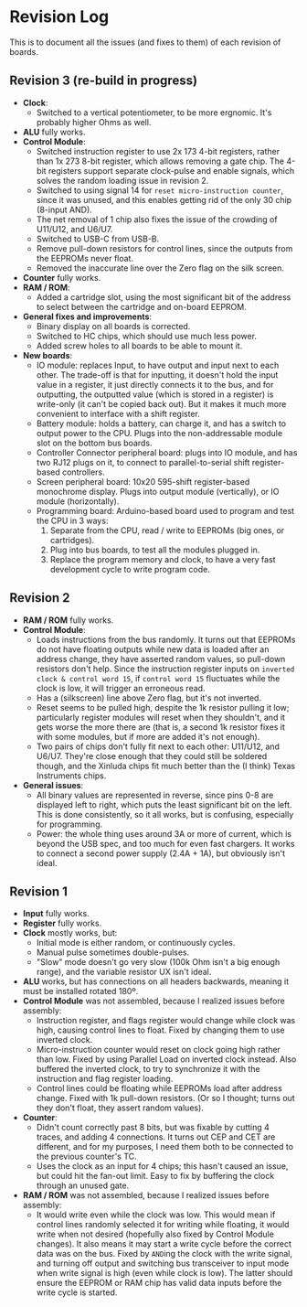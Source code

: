 # Revision Log

This is to document all the issues (and fixes to them) of each revision of boards.

## Revision 3 (re-build in progress)
* **Clock**:
  * Switched to a vertical potentiometer, to be more ergnomic. It's probably higher Ohms as well.
* **ALU** fully works.
* **Control Module**:
  * Switched instruction register to use 2x 173 4-bit registers, rather than 1x 273 8-bit register, which allows removing a gate chip. The 4-bit registers support separate clock-pulse and enable signals, which solves the random loading issue in revision 2.
  * Switched to using signal 14 for `reset micro-instruction counter`, since it was unused, and this enables getting rid of the only 30 chip (8-input AND).
  * The net removal of 1 chip also fixes the issue of the crowding of U11/U12, and U6/U7.
  * Switched to USB-C from USB-B.
  * Remove pull-down resistors for control lines, since the outputs from the EEPROMs never float.
  * Removed the inaccurate line over the Zero flag on the silk screen.
* **Counter** fully works.
* **RAM / ROM**:
  * Added a cartridge slot, using the most significant bit of the address to select between the cartridge and on-board EEPROM.
* **General fixes and improvements**:
  * Binary display on all boards is corrected.
  * Switched to HC chips, which should use much less power.
  * Added screw holes to all boards to be able to mount it.
* **New boards**:
  * IO module: replaces Input, to have output and input next to each other. The trade-off is that for inputting, it doesn't hold the input value in a register, it just directly connects it to the bus, and for outputting, the outputted value (which is stored in a register) is write-only (it can't be copied back out). But it makes it much more convenient to interface with a shift register.
  * Battery module: holds a battery, can charge it, and has a switch to output power to the CPU. Plugs into the non-addressable module slot on the bottom bus boards.
  * Controller Connector peripheral board: plugs into IO module, and has two RJ12 plugs on it, to connect to parallel-to-serial shift register-based controllers.
  * Screen peripheral board: 10x20 595-shift register-based monochrome display. Plugs into output module (vertically), or IO module (horizontally).
  * Programming board: Arduino-based board used to program and test the CPU in 3 ways:
    1. Separate from the CPU, read / write to EEPROMs (big ones, or cartridges).
    2. Plug into bus boards, to test all the modules plugged in.
    3. Replace the program memory and clock, to have a very fast development cycle to write program code.

## Revision 2

* **RAM / ROM** fully works.
* **Control Module**:
  * Loads instructions from the bus randomly. It turns out that EEPROMs do not have floating outputs while new data is loaded after an address change, they have asserted random values, so pull-down resistors don't help. Since the instruction register inputs on `inverted clock & control word 15`, if `control word 15` fluctuates while the clock is low, it will trigger an erroneous read.
  * Has a (silkscreen) line above Zero flag, but it's not inverted.
  * Reset seems to be pulled high, despite the 1k resistor pulling it low; particularly register modules will reset when they shouldn't, and it gets worse the more there are (that is, a second 1k resistor fixes it with some modules, but if more are added it's not enough).
  * Two pairs of chips don't fully fit next to each other: U11/U12, and U6/U7. They're close enough that they could still be soldered though, and the Xinluda chips fit much better than the (I think) Texas Instruments chips.
* **General issues**:
  * All binary values are represented in reverse, since pins 0-8 are displayed left to right, which puts the least significant bit on the left. This is done consistently, so it all works, but is confusing, especially for programming.
  * Power: the whole thing uses around 3A or more of current, which is beyond the USB spec, and too much for even fast chargers. It works to connect a second power supply (2.4A + 1A), but obviously isn't ideal.

## Revision 1

* **Input** fully works.
* **Register** fully works.
* **Clock** mostly works, but:
    * Initial mode is either random, or continuously cycles.
    * Manual pulse sometimes double-pulses.
    * "Slow" mode doesn't go very slow (100k Ohm isn't a big enough range), and the variable resistor UX isn't ideal.
* **ALU** works, but has connections on all headers backwards, meaning it must be installed rotated 180º.
* **Control Module** was not assembled, because I realized issues before assembly:
    * Instruction register, and flags register would change while clock was high, causing control lines to float. Fixed by changing them to use inverted clock.
    * Micro-instruction counter would reset on clock going high rather than low. Fixed by using Parallel Load on inverted clock instead. Also buffered the inverted clock, to try to synchronize it with the instruction and flag register loading.
    * Control lines could be floating while EEPROMs load after address change. Fixed with 1k pull-down resistors. (Or so I thought; turns out they don't float, they assert random values).
* **Counter**:
  * Didn't count correctly past 8 bits, but was fixable by cutting 4 traces, and adding 4 connections. It turns out CEP and CET are different, and for my purposes, I need them both to be connected to the previous counter's TC.
  * Uses the clock as an input for 4 chips; this hasn't caused an issue, but could hit the fan-out limit. Easy to fix by buffering the clock through an unused gate.
* **RAM / ROM** was not assembled, because I realized issues before assembly:
    * It would write even while the clock was low. This would mean if control lines randomly selected it for writing while floating, it would write when not desired (hopefully also fixed by Control Module changes). It also means it may start a write cycle before the correct data was on the bus. Fixed by `AND`ing the clock with the write signal, and turning off output and switching bus transceiver to input mode when write signal is high (even while clock is low). The latter should ensure the EEPROM or RAM chip has valid data inputs before the write cycle is started.